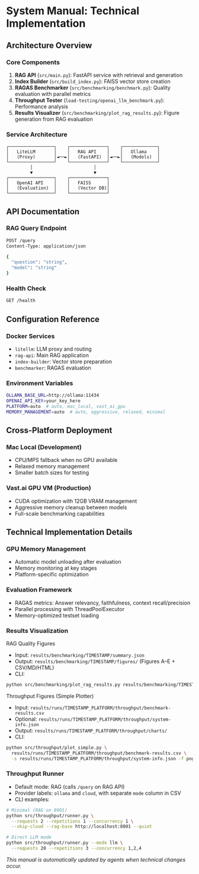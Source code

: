# System Manual: Technical Implementation

## Architecture Overview

### Core Components
1. **RAG API** (`src/main.py`): FastAPI service with retrieval and generation
2. **Index Builder** (`src/build_index.py`): FAISS vector store creation
3. **RAGAS Benchmarker** (`src/benchmarking/benchmark.py`): Quality evaluation with parallel metrics
4. **Throughput Tester** (`load-testing/openai_llm_benchmark.py`): Performance analysis
5. **Results Visualizer** (`src/benchmarking/plot_rag_results.py`): Figure generation from RAG evaluation

### Service Architecture
```
┌─────────────────┐    ┌──────────────┐    ┌─────────────┐
│   LiteLLM       │    │   RAG API    │    │   Ollama    │
│   (Proxy)       │◄──►│   (FastAPI)  │◄──►│   (Models)  │
└─────────────────┘    └──────────────┘    └─────────────┘
         │                       │
         ▼                       ▼
┌─────────────────┐    ┌──────────────┐
│   OpenAI API    │    │   FAISS      │
│   (Evaluation)  │    │   (Vector DB)│
└─────────────────┘    └──────────────┘
```

## API Documentation

### RAG Query Endpoint
```bash
POST /query
Content-Type: application/json

{
  "question": "string",
  "model": "string"
}
```

### Health Check
```bash
GET /health
```

## Configuration Reference

### Docker Services
- `litellm`: LLM proxy and routing
- `rag-api`: Main RAG application
- `index-builder`: Vector store preparation
- `benchmarker`: RAGAS evaluation

### Environment Variables
```bash
OLLAMA_BASE_URL=http://ollama:11434
OPENAI_API_KEY=your_key_here
PLATFORM=auto  # auto, mac_local, vast_ai_gpu
MEMORY_MANAGEMENT=auto  # auto, aggressive, relaxed, minimal
```

## Cross-Platform Deployment

### Mac Local (Development)
- CPU/MPS fallback when no GPU available
- Relaxed memory management
- Smaller batch sizes for testing

### Vast.ai GPU VM (Production)
- CUDA optimization with 12GB VRAM management
- Aggressive memory cleanup between models
- Full-scale benchmarking capabilities

## Technical Implementation Details

### GPU Memory Management
- Automatic model unloading after evaluation
- Memory monitoring at key stages
- Platform-specific optimization

### Evaluation Framework
- RAGAS metrics: Answer relevancy, faithfulness, context recall/precision
- Parallel processing with ThreadPoolExecutor
- Memory-optimized testset loading

### Results Visualization
RAG Quality Figures
- Input: `results/benchmarking/TIMESTAMP/summary.json`
- Output: `results/benchmarking/TIMESTAMP/figures/` (Figures A–E + CSV/MD/HTML)
- CLI:
```bash
python src/benchmarking/plot_rag_results.py results/benchmarking/TIMESTAMP/summary.json -f png
```

Throughput Figures (Simple Plotter)
- Input: `results/runs/TIMESTAMP_PLATFORM/throughput/benchmark-results.csv`
- Optional: `results/runs/TIMESTAMP_PLATFORM/throughput/system-info.json`
- Output: `results/runs/TIMESTAMP_PLATFORM/throughput/charts/`
- CLI:
```bash
python src/throughput/plot_simple.py \
  results/runs/TIMESTAMP_PLATFORM/throughput/benchmark-results.csv \
  -s results/runs/TIMESTAMP_PLATFORM/throughput/system-info.json -f png
```

### Throughput Runner
- Default mode: RAG (calls `/query` on RAG API)
- Provider labels: `ollama` and `cloud`, with separate `mode` column in CSV
- CLI examples:
```bash
# Minimal (RAG on 8001)
python src/throughput/runner.py \
  --requests 2 --repetitions 1 --concurrency 1 \
  --skip-cloud --rag-base http://localhost:8001 --quiet

# Direct LLM mode
python src/throughput/runner.py --mode llm \
  --requests 20 --repetitions 3 --concurrency 1,2,4
```

*This manual is automatically updated by agents when technical changes occur.*
